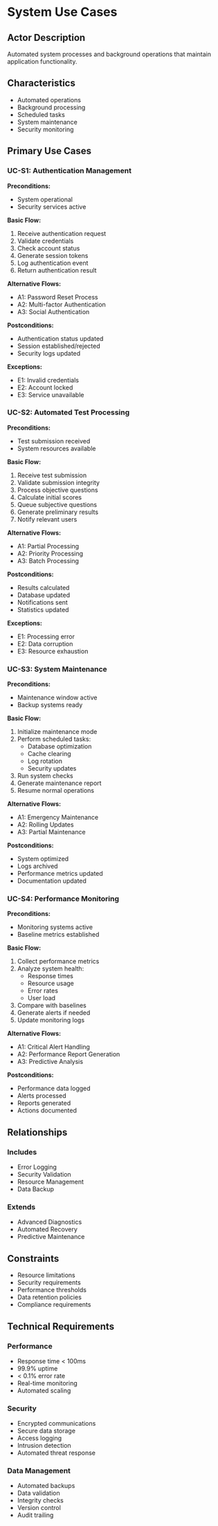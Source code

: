 # System Use Cases

## Actor Description
Automated system processes and background operations that maintain application functionality.

## Characteristics
- Automated operations
- Background processing
- Scheduled tasks
- System maintenance
- Security monitoring

## Primary Use Cases

### UC-S1: Authentication Management
**Preconditions:**
- System operational
- Security services active

**Basic Flow:**
1. Receive authentication request
2. Validate credentials
3. Check account status
4. Generate session tokens
5. Log authentication event
6. Return authentication result

**Alternative Flows:**
- A1: Password Reset Process
- A2: Multi-factor Authentication
- A3: Social Authentication

**Postconditions:**
- Authentication status updated
- Session established/rejected
- Security logs updated

**Exceptions:**
- E1: Invalid credentials
- E2: Account locked
- E3: Service unavailable

### UC-S2: Automated Test Processing
**Preconditions:**
- Test submission received
- System resources available

**Basic Flow:**
1. Receive test submission
2. Validate submission integrity
3. Process objective questions
4. Calculate initial scores
5. Queue subjective questions
6. Generate preliminary results
7. Notify relevant users

**Alternative Flows:**
- A1: Partial Processing
- A2: Priority Processing
- A3: Batch Processing

**Postconditions:**
- Results calculated
- Database updated
- Notifications sent
- Statistics updated

**Exceptions:**
- E1: Processing error
- E2: Data corruption
- E3: Resource exhaustion

### UC-S3: System Maintenance
**Preconditions:**
- Maintenance window active
- Backup systems ready

**Basic Flow:**
1. Initialize maintenance mode
2. Perform scheduled tasks:
   - Database optimization
   - Cache clearing
   - Log rotation
   - Security updates
3. Run system checks
4. Generate maintenance report
5. Resume normal operations

**Alternative Flows:**
- A1: Emergency Maintenance
- A2: Rolling Updates
- A3: Partial Maintenance

**Postconditions:**
- System optimized
- Logs archived
- Performance metrics updated
- Documentation updated

### UC-S4: Performance Monitoring
**Preconditions:**
- Monitoring systems active
- Baseline metrics established

**Basic Flow:**
1. Collect performance metrics
2. Analyze system health:
   - Response times
   - Resource usage
   - Error rates
   - User load
3. Compare with baselines
4. Generate alerts if needed
5. Update monitoring logs

**Alternative Flows:**
- A1: Critical Alert Handling
- A2: Performance Report Generation
- A3: Predictive Analysis

**Postconditions:**
- Performance data logged
- Alerts processed
- Reports generated
- Actions documented

## Relationships

### Includes
- Error Logging
- Security Validation
- Resource Management
- Data Backup

### Extends
- Advanced Diagnostics
- Automated Recovery
- Predictive Maintenance

## Constraints
- Resource limitations
- Security requirements
- Performance thresholds
- Data retention policies
- Compliance requirements

## Technical Requirements

### Performance
- Response time < 100ms
- 99.9% uptime
- < 0.1% error rate
- Real-time monitoring
- Automated scaling

### Security
- Encrypted communications
- Secure data storage
- Access logging
- Intrusion detection
- Automated threat response

### Data Management
- Automated backups
- Data validation
- Integrity checks
- Version control
- Audit trailing